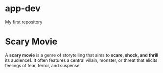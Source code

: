 # app-dev
My first repository
# Scary Movie

A **scary movie** is a genre of storytelling that aims to **scare, shock, and thrill** its audience1. It often features a central villain, monster, or threat that elicits feelings of fear, terror, and suspense
